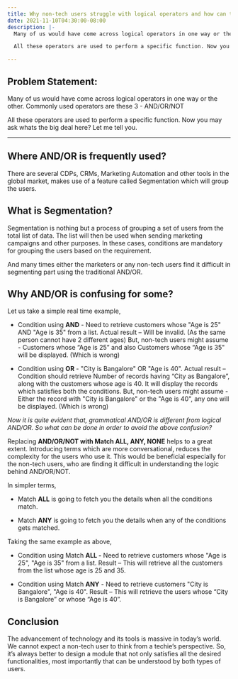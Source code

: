 ```yaml
---
title: Why non-tech users struggle with logical operators and how can that be solved?
date: 2021-11-10T04:30:00-08:00
description: |-
  Many of us would have come across logical operators in one way or the other. Commonly used operators are these 3 - AND/OR/NOT

  All these operators are used to perform a specific function. Now you may ask whats the big deal here? Let me tell you.

---
```

## Problem Statement:

Many of us would have come across logical operators in one way or the other. Commonly used operators are these 3 - AND/OR/NOT

All these operators are used to perform a specific function. Now you may ask whats the big deal here? Let me tell you.

***

## Where AND/OR is frequently used?

There are several CDPs, CRMs, Marketing Automation and other tools in the global market, makes use of a feature called Segmentation which will group the users.

  
## What is Segmentation?

Segmentation is nothing but a process of grouping a set of users from the total list of data. The list will then be used when sending marketing campaigns and other purposes. In these cases, conditions are mandatory for grouping the users based on the requirement.

And many times either the marketers or any non-tech users find it difficult in segmenting part using the traditional AND/OR.

## Why AND/OR is confusing for some?

Let us take a simple real time example,

- Condition using **AND** - Need to retrieve customers whose "Age is 25" AND "Age is 35" from a list. 
	Actual result – Will be invalid. (As the same person cannot have 2 different ages)
	But, non-tech users might assume - Customers whose “Age is 25” and also Customers whose “Age is 35" will be displayed. (Which is wrong)

- Condition using **OR** - "City is Bangalore" OR "Age is 40".
	Actual result – Condition should retrieve Number of records having “City as Bangalore”, along with the customers whose age is 40. It will display the records which satisfies both the conditions.
	But, non-tech users might assume - Either the record with "City is Bangalore" or the "Age is 40", any one will be displayed. (Which is wrong)

_Now it is quite evident that, grammatical AND/OR is different from logical AND/OR. So what can be done in order to avoid the above confusion?_

Replacing **AND/OR/NOT with Match ALL, ANY, NONE** helps to a great extent. Introducing terms which are more conversational, reduces the complexity for the users who use it. This would be beneficial especially for the non-tech users, who are finding it difficult in understanding the logic behind AND/OR/NOT.

In simpler terms,

- Match **ALL** is going to fetch you the details when all the conditions match.

- Match **ANY** is going to fetch you the details when any of the conditions gets matched.

Taking the same example as above,

- Condition using Match **ALL -** Need to retrieve customers whose "Age is 25", "Age is 35" from a list.
	Result – This will retrieve all the customers from the list whose age is 25 and 35.

- Condition using Match **ANY** - Need to retrieve customers "City is Bangalore", "Age is 40".
	Result – This will retrieve the users whose “City is Bangalore” or whose “Age is 40”.

## Conclusion

The advancement of technology and its tools is massive in today’s world. We cannot expect a non-tech user to think from a techie’s perspective. So, it’s always better to design a module that not only satisfies all the desired functionalities, most importantly that can be understood by both types of users.